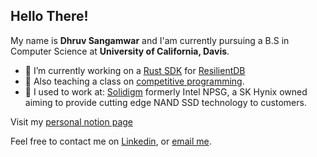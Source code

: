 ## Hello There!

My name is **Dhruv Sangamwar** and I'am currently pursuing a B.S in Computer Science at **University of California, Davis**.

- 🔭 I’m currently working on a [Rust SDK](https://github.com/dhruvsangamwar/resilientDB-rust-sdk) for [ResilientDB](https://github.com/resilientdb/resilientdb)
- 🌱 Also teaching a class on [competitive programming](https://dhruvsangamwar.notion.site/ECS-198F-Diving-deep-into-the-world-of-Algorithms-Competitive-programming-and-more-4faece565e2e4c25a517970354a66102?pvs=4).
- 👤 I used to work at:
  [Solidigm](https://www.solidigm.com/) formerly Intel NPSG, a SK Hynix owned aiming to provide cutting edge NAND SSD technology to customers. 

Visit my [personal notion page](https://dhruvsangamwar.notion.site/Dhruv-Sangamwar-4836159b060b4e43be8d09990ebe6e6c?pvs=4)

Feel free to contact me on [Linkedin](https://www.linkedin.com/in/dhruv-sangamwar-59711118a), or [email me](mailto:dsangamwar@gmail.com). 
